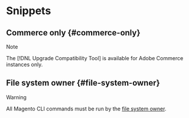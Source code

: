 # Snippets

## Commerce only {#commerce-only}

>[!NOTE]
>
>The [!DNL Upgrade Compatibility Tool] is available for Adobe Commerce instances only.

<!-- Configuration guide snippets -->
## File system owner {#file-system-owner}

>[!WARNING]
>
>All Magento CLI commands must be run by the [file system owner](/help/configuration/cli/config-cli.html#config-install-cli-first).

<!-- End of Configuration guide snippets -->
